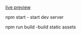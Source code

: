 [live preview](https://zhdmitry.github.io/swiss-blog)

npm start - start dev server

npm run build -build static assets